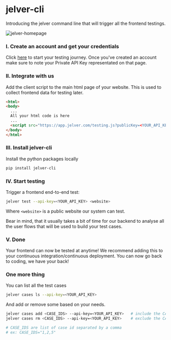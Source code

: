 # jelver-cli

Introducing the jelver command line that will trigger all the frontend testings.

![jelver-homepage](https://static.wixstatic.com/media/cdef75_3b1b713b184c4607b0acf3032711660c~mv2.png/v1/fill/w_1024,h_780,al_c,q_90,enc_auto/cdef75_3b1b713b184c4607b0acf3032711660c~mv2.png)

### I. Create an account and get your credentials

Click [here](https://app.jelver.com/integration) to start your testing journey.
Once you've created an account make sure to note your Private API Key representated on that page.


### II. Integrate with us

Add the client script to the main html page of your website.
This is used to collect frontend data for testing later.

```html
<html>
<body>
  ...
  All your html code is here
  ...
  <script src="https://app.jelver.com/testing.js?publicKey=<YOUR_API_KEY>&isProduction=<IS_PRODUCTION>"/> 
</body>
</html>
```


### III. Install jelver-cli 

Install the python packages locally
```sh
pip install jelver-cli
```


### IV. Start testing 

Trigger a frontend end-to-end test:
```sh
jelver test --api-key=<YOUR_API_KEY> <website>
```

Where `<website>` is a public website our system can test.

Bear in mind, that it usually takes a bit of time for our backend to analyse all the user flows that will be used to build your test cases.


### V. Done

Your frontend can now be tested at anytime!
We recommend adding this to your continuous integration/continuous deployment.
You can now go back to coding, we have your back!  


### One more thing

You can list all the test cases

```sh
jelver cases ls --api-key=<YOUR_API_KEY>
```

And add or remove some based on your needs.
```sh
jelver cases add <CASE_IDS> --api-key=<YOUR_API_KEY>   # include the CASE_IDS
jelver cases rm <CASE_IDS> --api-key=<YOUR_API_KEY>    # exclude the CASE_IDS

# CASE_IDS are list of case id separated by a comma
# ex: CASE_IDS="1,2,5"
```
